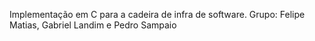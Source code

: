 Implementação em C para a cadeira de infra de software. Grupo: Felipe Matias, Gabriel Landim e Pedro Sampaio 
